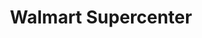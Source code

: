 ---
title: "Walmart Supercenter"
url: /lynchburg/walmart-supercenter-old-forest-road/
shop: Supermarkt
---